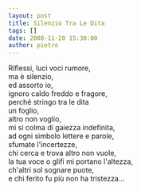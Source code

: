 ```yaml
---
layout: post
title: Silenzio Tra Le Dita
tags: []
date: 2008-11-20 15:30:00
author: pietro
---
```

Riflessi, luci voci rumore,<br/>ma è silenzio,<br/>ed assorto io,<br/>ignoro caldo freddo e fragore,<br/>perché stringo tra le dita<br/>un foglio,<br/>altro non voglio,<br/>mi si colma di gaiezza indefinita,<br/>ad ogni simbolo lettere e parole,<br/>sfumate l'incertezze,<br/>chi cerca e trova altro non vuole,<br/>la tua voce o glifi mi portano l'altezza,<br/>ch'altri sol sognare puote,<br/>e chi ferito fu più non ha tristezza...
